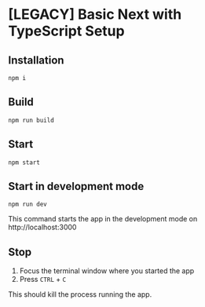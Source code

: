 # [LEGACY] Basic Next with TypeScript Setup

## Installation

```
npm i
```

## Build

```
npm run build
```

## Start

```
npm start
```

## Start in development mode

```
npm run dev
```

This command starts the app in the development mode on http://localhost:3000

## Stop

1. Focus the terminal window where you started the app
2. Press `CTRL` + `C`

This should kill the process running the app.
